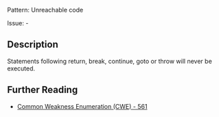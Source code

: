 Pattern: Unreachable code

Issue: -

## Description

Statements following return, break, continue, goto or throw will never be executed.

## Further Reading

* [Common Weakness Enumeration (CWE) - 561](https://cwe.mitre.org/data/definitions/561.html)